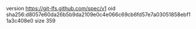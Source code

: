 version https://git-lfs.github.com/spec/v1
oid sha256:d8057e60da26b5b9da2109e0c4e066c69cb6fd57e7a03051858ebf11a3c408e0
size 359
